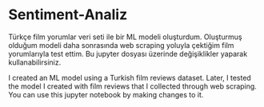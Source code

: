 # Sentiment-Analiz
Türkçe film yorumlar veri seti ile bir ML modeli oluşturdum. Oluşturmuş olduğum modeli daha sonrasında web scraping yoluyla çektiğim film yorumlarıyla test ettim.
Bu jupyter dosyası üzerinde değişiklikler yaparak kullanabilirsiniz.

I created an ML model using a Turkish film reviews dataset. Later, I tested the model I created with film reviews that I collected through web scraping. You can use this jupyter notebook by making changes to it.
